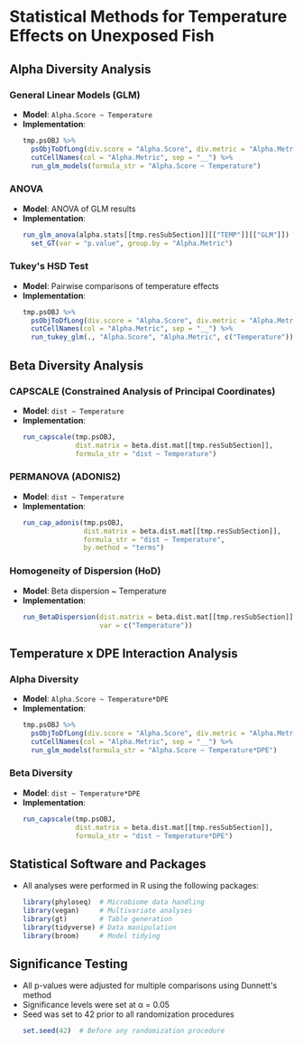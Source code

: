 # Statistical Methods for Temperature Effects on Unexposed Fish

## Alpha Diversity Analysis

### General Linear Models (GLM)
- **Model**: `Alpha.Score ~ Temperature`
- **Implementation**:
  ```r
  tmp.psOBJ %>%
    psObjToDfLong(div.score = "Alpha.Score", div.metric = "Alpha.Metric") %>%
    cutCellNames(col = "Alpha.Metric", sep = "__") %>%
    run_glm_models(formula_str = "Alpha.Score ~ Temperature")
  ```

### ANOVA
- **Model**: ANOVA of GLM results
- **Implementation**:
  ```r
  run_glm_anova(alpha.stats[[tmp.resSubSection]][["TEMP"]][["GLM"]]) %>%
    set_GT(var = "p.value", group.by = "Alpha.Metric")
  ```

### Tukey's HSD Test
- **Model**: Pairwise comparisons of temperature effects
- **Implementation**:
  ```r
  tmp.psOBJ %>%
    psObjToDfLong(div.score = "Alpha.Score", div.metric = "Alpha.Metric") %>%
    cutCellNames(col = "Alpha.Metric", sep = "__") %>%
    run_tukey_glm(., "Alpha.Score", "Alpha.Metric", c("Temperature"))
  ```

## Beta Diversity Analysis

### CAPSCALE (Constrained Analysis of Principal Coordinates)
- **Model**: `dist ~ Temperature`
- **Implementation**:
  ```r
  run_capscale(tmp.psOBJ, 
               dist.matrix = beta.dist.mat[[tmp.resSubSection]], 
               formula_str = "dist ~ Temperature")
  ```

### PERMANOVA (ADONIS2)
- **Model**: `dist ~ Temperature`
- **Implementation**:
  ```r
  run_cap_adonis(tmp.psOBJ,
                 dist.matrix = beta.dist.mat[[tmp.resSubSection]], 
                 formula_str = "dist ~ Temperature",
                 by.method = "terms")
  ```

### Homogeneity of Dispersion (HoD)
- **Model**: Beta dispersion ~ Temperature
- **Implementation**:
  ```r
  run_BetaDispersion(dist.matrix = beta.dist.mat[[tmp.resSubSection]], 
                     var = c("Temperature"))
  ```

## Temperature x DPE Interaction Analysis

### Alpha Diversity
- **Model**: `Alpha.Score ~ Temperature*DPE`
- **Implementation**:
  ```r
  tmp.psOBJ %>%
    psObjToDfLong(div.score = "Alpha.Score", div.metric = "Alpha.Metric") %>%
    cutCellNames(col = "Alpha.Metric", sep = "__") %>%
    run_glm_models(formula_str = "Alpha.Score ~ Temperature*DPE")
  ```

### Beta Diversity
- **Model**: `dist ~ Temperature*DPE`
- **Implementation**:
  ```r
  run_capscale(tmp.psOBJ, 
               dist.matrix = beta.dist.mat[[tmp.resSubSection]], 
               formula_str = "dist ~ Temperature*DPE")
  ```

## Statistical Software and Packages
- All analyses were performed in R using the following packages:
  ```r
  library(phyloseq)  # Microbiome data handling
  library(vegan)     # Multivariate analyses
  library(gt)        # Table generation
  library(tidyverse) # Data manipulation
  library(broom)     # Model tidying
  ```

## Significance Testing
- All p-values were adjusted for multiple comparisons using Dunnett's method
- Significance levels were set at α = 0.05
- Seed was set to 42 prior to all randomization procedures
  ```r
  set.seed(42)  # Before any randomization procedure
  ``` 
